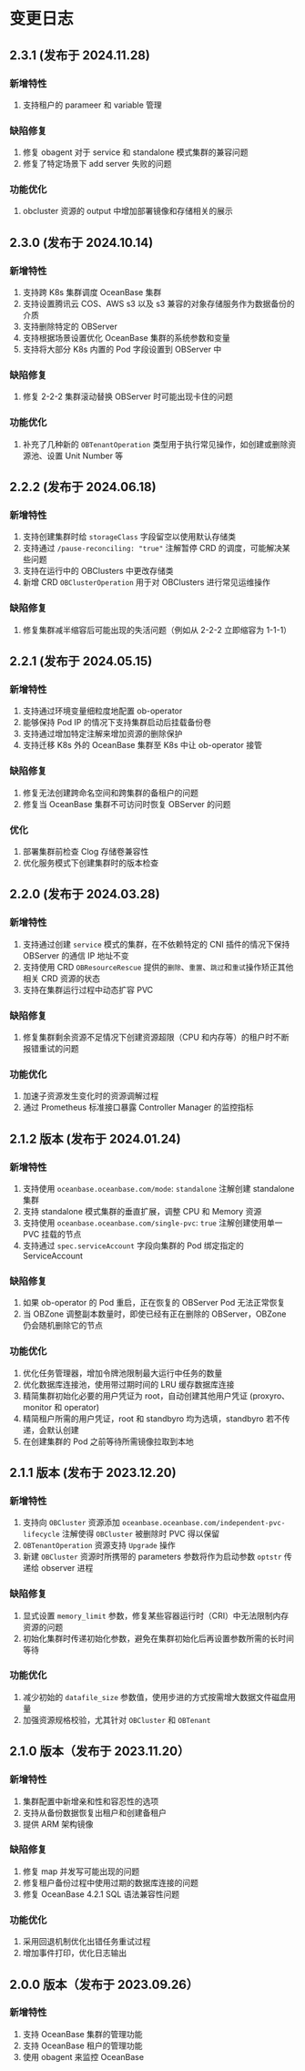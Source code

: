 # 变更日志

## 2.3.1 (发布于 2024.11.28)

### 新增特性
1. 支持租户的 parameer 和 variable 管理

### 缺陷修复
1. 修复 obagent 对于 service 和 standalone 模式集群的兼容问题
2. 修复了特定场景下 add server 失败的问题

### 功能优化
1. obcluster 资源的 output 中增加部署镜像和存储相关的展示

## 2.3.0 (发布于 2024.10.14)

### 新增特性

1. 支持跨 K8s 集群调度 OceanBase 集群
2. 支持设置腾讯云 COS、AWS s3 以及 s3 兼容的对象存储服务作为数据备份的介质
3. 支持删除特定的 OBServer
4. 支持根据场景设置优化 OceanBase 集群的系统参数和变量
5. 支持将大部分 K8s 内置的 Pod 字段设置到 OBServer 中

### 缺陷修复

1. 修复 2-2-2 集群滚动替换 OBServer 时可能出现卡住的问题

### 功能优化

1. 补充了几种新的 `OBTenantOperation` 类型用于执行常见操作，如创建或删除资源池、设置 Unit Number 等

## 2.2.2 (发布于 2024.06.18)

### 新增特性

1. 支持创建集群时给 `storageClass` 字段留空以使用默认存储类
2. 支持通过 `/pause-reconciling: "true"` 注解暂停 CRD 的调度，可能解决某些问题
3. 支持在运行中的 OBClusters 中更改存储类
4. 新增 CRD `OBClusterOperation` 用于对 OBClusters 进行常见运维操作

### 缺陷修复

1. 修复集群减半缩容后可能出现的失活问题（例如从 2-2-2 立即缩容为 1-1-1）

## 2.2.1 (发布于 2024.05.15)

### 新增特性

1. 支持通过环境变量细粒度地配置 ob-operator
2. 能够保持 Pod IP 的情况下支持集群启动后挂载备份卷
3. 支持通过增加特定注解来增加资源的删除保护
4. 支持迁移 K8s 外的 OceanBase 集群至 K8s 中让 ob-operator 接管

### 缺陷修复

1. 修复无法创建跨命名空间和跨集群的备租户的问题
2. 修复当 OceanBase 集群不可访问时恢复 OBServer 的问题

### 优化

1. 部署集群前检查 Clog 存储卷兼容性
2. 优化服务模式下创建集群时的版本检查

## 2.2.0 (发布于 2024.03.28)

### 新增特性

1. 支持通过创建 `service` 模式的集群，在不依赖特定的 CNI 插件的情况下保持 OBServer 的通信 IP 地址不变
2. 支持使用 CRD `OBResourceRescue` 提供的`删除`、`重置`、`跳过`和`重试`操作矫正其他相关 CRD 资源的状态
3. 支持在集群运行过程中动态扩容 PVC

### 缺陷修复

1. 修复集群剩余资源不足情况下创建资源超限（CPU 和内存等）的租户时不断报错重试的问题

### 功能优化

1. 加速子资源发生变化时的资源调解过程
2. 通过 Prometheus 标准接口暴露 Controller Manager 的监控指标

## 2.1.2 版本 (发布于 2024.01.24)

### 新增特性

1. 支持使用 `oceanbase.oceanbase.com/mode`: `standalone` 注解创建 standalone 集群
2. 支持 standalone 模式集群的垂直扩展，调整 CPU 和 Memory 资源
3. 支持使用 `oceanbase.oceanbase.com/single-pvc`: `true` 注解创建使用单一 PVC 挂载的节点
4. 支持通过 `spec.serviceAccount` 字段向集群的 Pod 绑定指定的 ServiceAccount

### 缺陷修复

1. 如果 ob-operator 的 Pod 重启，正在恢复的 OBServer Pod 无法正常恢复
2. 当 OBZone 调整副本数量时，即使已经有正在删除的 OBServer，OBZone 仍会随机删除它的节点

### 功能优化

1. 优化任务管理器，增加令牌池限制最大运行中任务的数量
2. 优化数据库连接池，使用带过期时间的 LRU 缓存数据库连接
3. 精简集群初始化必要的用户凭证为 root，自动创建其他用户凭证 (proxyro、monitor 和 operator)
4. 精简租户所需的用户凭证，root 和 standbyro 均为选填，standbyro 若不传递，会默认创建
5. 在创建集群的 Pod 之前等待所需镜像拉取到本地

## 2.1.1 版本 (发布于 2023.12.20)

### 新增特性

1. 支持向 `OBCluster` 资源添加 `oceanbase.oceanbase.com/independent-pvc-lifecycle` 注解使得 `OBCluster` 被删除时 PVC 得以保留
2. `OBTenantOperation` 资源支持 `Upgrade` 操作
3. 新建 `OBCluster` 资源时所携带的 parameters 参数将作为启动参数 `optstr` 传递给 observer 进程

### 缺陷修复

1. 显式设置 `memory_limit` 参数，修复某些容器运行时（CRI）中无法限制内存资源的问题
2. 初始化集群时传递初始化参数，避免在集群初始化后再设置参数所需的长时间等待

### 功能优化

1. 减少初始的 `datafile_size` 参数值，使用步进的方式按需增大数据文件磁盘用量
2. 加强资源规格校验，尤其针对 `OBCluster` 和 `OBTenant`

## 2.1.0 版本（发布于 2023.11.20）

### 新增特性

1. 集群配置中新增亲和性和容忍性的选项
2. 支持从备份数据恢复出租户和创建备租户
3. 提供 ARM 架构镜像

### 缺陷修复

1. 修复 map 并发写可能出现的问题
2. 修复租户备份过程中使用过期的数据库连接的问题
3. 修复 OceanBase 4.2.1 SQL 语法兼容性问题

### 功能优化

1. 采用回退机制优化出错任务重试过程
2. 增加事件打印，优化日志输出

## 2.0.0 版本（发布于 2023.09.26）

### 新增特性

1. 支持 OceanBase 集群的管理功能
2. 支持 OceanBase 租户的管理功能
3. 使用 obagent 来监控 OceanBase
